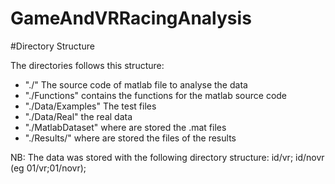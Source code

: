 # GameAndVRRacingAnalysis

#Directory Structure

The directories follows this structure:

- "./" The source code of matlab file to analyse the data
- "./Functions" contains the functions for the matlab source code
- "./Data/Examples" The test files
- "./Data/Real" the real data 
- "./MatlabDataset" where are stored the .mat files
- "./Results/" where are stored the files of the results


NB: The data was stored with the following directory structure: id/vr; id/novr (eg 01/vr;01/novr); 